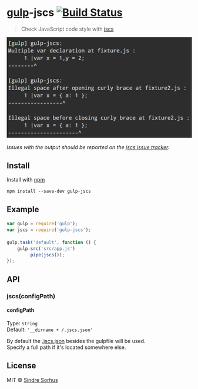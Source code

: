 # [gulp](https://github.com/wearefractal/gulp)-jscs [![Build Status](https://secure.travis-ci.org/sindresorhus/gulp-jscs.png?branch=master)](http://travis-ci.org/sindresorhus/gulp-jscs)

> Check JavaScript code style with [jscs](https://github.com/mdevils/node-jscs)

![](screenshot.png)

*Issues with the output should be reported on the [jscs issue tracker](https://github.com/mdevils/node-jscs/issues).*


## Install

Install with [npm](https://npmjs.org/package/gulp-jscs)

```
npm install --save-dev gulp-jscs
```


## Example

```js
var gulp = require('gulp');
var jscs = require('gulp-jscs');

gulp.task('default', function () {
	gulp.src('src/app.js')
		.pipe(jscs());
});
```


## API

### jscs(configPath)

#### configPath

Type: `String`  
Default: `'__dirname + /.jscs.json'`

By default the [.jscs.json](https://github.com/mdevils/node-jscs#configuration) besides the gulpfile will be used.  
Specify a full path if it's located somewhere else.


## License

MIT © [Sindre Sorhus](http://sindresorhus.com)
